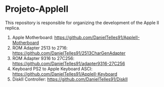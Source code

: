 # Projeto-AppleII
This repository is responsible for organizing the development of the Apple II replica.

1) Apple Motherboard: https://github.com/DanielTelles91/AppleII-Motherboard
2) ROM Adapter 2513 to 2716: https://github.com/DanielTelles91/2513CharGenAdapter
3) ROM Adapter 9316 to 27C256: https://github.com/DanielTelles91/adapter9316-27C256
4) Keyboard PS2 to Apple Keyboard ASCI: https://github.com/DanielTelles91/AppleII-Keyboard
5) DiskII Controller: https://github.com/DanielTelles91/DiskII

